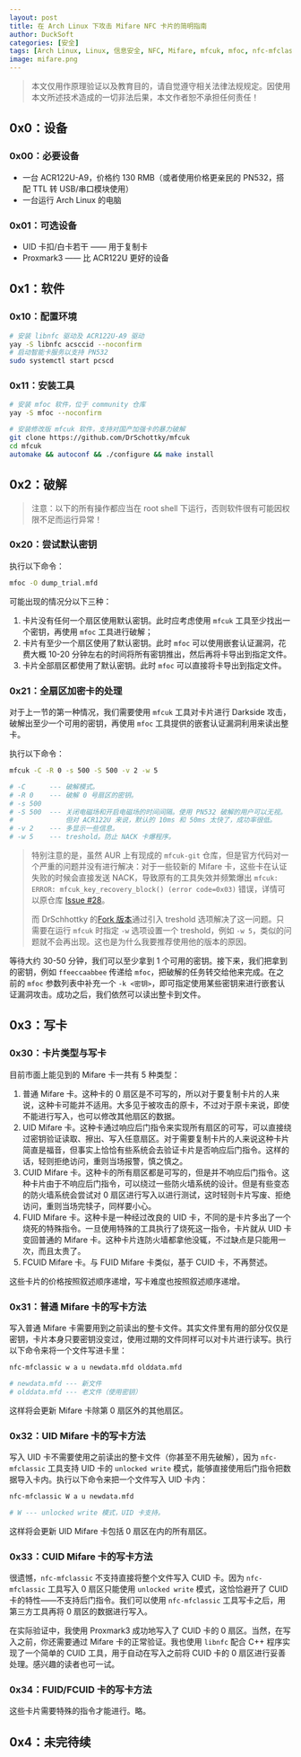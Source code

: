 ```yaml
---
layout: post
title: 在 Arch Linux 下攻击 Mifare NFC 卡片的简明指南
author: DuckSoft
categories: [安全]
tags: [Arch Linux, Linux, 信息安全, NFC, Mifare, mfcuk, mfoc, nfc-mfclassic, ACR122U, Proxmark3]
image: mifare.png
---
```

> 本文仅用作原理验证以及教育目的，请自觉遵守相关法律法规规定。因使用本文所述技术造成的一切非法后果，本文作者恕不承担任何责任！

## 0x0：设备
### 0x00：必要设备
* 一台 ACR122U-A9，价格约 130 RMB（或者使用价格更亲民的 PN532，搭配 TTL 转 USB/串口模块使用）
* 一台运行 Arch Linux 的电脑

### 0x01：可选设备
* UID 卡扣/白卡若干 —— 用于复制卡
* Proxmark3 —— 比 ACR122U 更好的设备


## 0x1：软件
### 0x10：配置环境
```bash
# 安装 libnfc 驱动及 ACR122U-A9 驱动
yay -S libnfc acsccid --noconfirm
# 启动智能卡服务以支持 PN532
sudo systemctl start pcscd
```

### 0x11：安装工具
```bash
# 安装 mfoc 软件，位于 community 仓库
yay -S mfoc --noconfirm

# 安装修改版 mfcuk 软件，支持对国产加强卡的暴力破解
git clone https://github.com/DrSchottky/mfcuk
cd mfcuk
automake && autoconf && ./configure && make install
```


## 0x2：破解
> 注意：以下的所有操作都应当在 root shell 下运行，否则软件很有可能因权限不足而运行异常！

### 0x20：尝试默认密钥
执行以下命令：

```bash
mfoc -O dump_trial.mfd
```

可能出现的情况分以下三种：
1. 卡片没有任何一个扇区使用默认密钥。此时应考虑使用 `mfcuk` 工具至少找出一个密钥，再使用 `mfoc` 工具进行破解；
2. 卡片有至少一个扇区使用了默认密钥。此时 `mfoc` 可以使用嵌套认证漏洞，花费大概 10-20 分钟左右的时间将所有密钥推出，然后再将卡导出到指定文件。
3. 卡片全部扇区都使用了默认密钥。此时 `mfoc` 可以直接将卡导出到指定文件。

### 0x21：全扇区加密卡的处理
对于上一节的第一种情况，我们需要使用 `mfcuk` 工具对卡片进行 Darkside 攻击，破解出至少一个可用的密钥，再使用 `mfoc` 工具提供的嵌套认证漏洞利用来读出整卡。

执行以下命令：
```bash
mfcuk -C -R 0 -s 500 -S 500 -v 2 -w 5

# -C      --- 破解模式。
# -R 0    --- 破解 0 号扇区的密钥。
# -s 500
# -S 500  --- 关闭电磁场和开启电磁场的时间间隔。使用 PN532 破解的用户可以无视。
#             但对 ACR122U 来说，默认的 10ms 和 50ms 太快了，成功率很低。
# -v 2    --- 多显示一些信息。
# -w 5    --- treshold。防止 NACK 卡爆程序。
```

> 特别注意的是，虽然 AUR 上有现成的 `mfcuk-git` 仓库，但是官方代码对一个严重的问题并没有进行解决：对于一些较新的 Mifare 卡，这些卡在认证失败的时候会直接发送 NACK，导致原有的工具失效并频繁爆出 `mfcuk: ERROR: mfcuk_key_recovery_block() (error code=0x03)` 错误，详情可以原仓库 [Issue #28](https://github.com/nfc-tools/mfcuk/issues/28#issuecomment-319766380)。
>
> 而 DrSchhottky 的[Fork 版本](https://github.com/DrSchottky/mfcuk)通过引入 treshold 选项解决了这一问题。只需要在运行 `mfcuk` 时指定 `-w` 选项设置一个 treshold，例如 `-w 5`，类似的问题就不会再出现。这也是为什么我要推荐使用他的版本的原因。

等待大约 30-50 分钟，我们可以至少拿到 1 个可用的密钥。接下来，我们把拿到的密钥，例如 `ffeeccaabbee` 传递给 `mfoc`，把破解的任务转交给他来完成。在之前的 `mfoc` 参数列表中补充一个 `-k <密钥>`，即可指定使用某些密钥来进行嵌套认证漏洞攻击。成功之后，我们依然可以读出整卡到文件。


## 0x3：写卡

### 0x30：卡片类型与写卡
目前市面上能见到的 Mifare 卡一共有 5 种类型：
1. 普通 Mifare 卡。这种卡的 0 扇区是不可写的，所以对于要复制卡片的人来说，这种卡可能并不适用。大多见于被攻击的原卡，不过对于原卡来说，即使不能进行写入，也可以修改其他扇区的数据。
2. UID Mifare 卡。这种卡通过响应后门指令来实现所有扇区的可写，可以直接绕过密钥验证读取、擦出、写入任意扇区。对于需要复制卡片的人来说这种卡片简直是福音，但事实上恰恰有些系统会去验证卡片是否响应后门指令。这样的话，轻则拒绝访问，重则当场报警，慎之慎之。
3. CUID Mifare 卡。这种卡的所有扇区都是可写的，但是并不响应后门指令。这种卡片由于不响应后门指令，可以绕过一些防火墙系统的设计。但是有些变态的防火墙系统会尝试对 0 扇区进行写入以进行测试，这时轻则卡片写废、拒绝访问，重则当场完犊子，同样要小心。
4. FUID Mifare 卡。这种卡是一种经过改良的 UID 卡，不同的是卡片多出了一个烧死的特殊指令。一旦使用特殊的工具执行了烧死这一指令，卡片就从 UID 卡变回普通的 Mifare 卡。这种卡片连防火墙都拿他没辄，不过缺点是只能用一次，而且太贵了。
5. FCUID Mifare 卡。与 FUID Mifare 卡类似，基于 CUID 卡，不再赘述。

这些卡片的价格按照叙述顺序递增，写卡难度也按照叙述顺序递增。

### 0x31：普通 Mifare 卡的写卡方法
写入普通 Mifare 卡需要用到之前读出的整卡文件。其实文件里有用的部分仅仅是密钥，卡片本身只要密钥没变过，使用过期的文件同样可以对卡片进行读写。执行以下命令来将一个文件写进卡里：

```bash
nfc-mfclassic w a u newdata.mfd olddata.mfd

# newdata.mfd --- 新文件
# olddata.mfd --- 老文件（使用密钥）
```

这样将会更新 Mifare 卡除第 0 扇区外的其他扇区。

### 0x32：UID Mifare 卡的写卡方法
写入 UID 卡不需要使用之前读出的整卡文件（你甚至不用先破解），因为 `nfc-mfclassic` 工具支持 UID 卡的 `unlocked write` 模式，能够直接使用后门指令把数据导入卡内。执行以下命令来把一个文件写入 UID 卡内：
```bash
nfc-mfclassic W a u newdata.mfd

# W --- unlocked write 模式，UID 卡支持。
```

这样将会更新 UID Mifare 卡包括 0 扇区在内的所有扇区。

### 0x33：CUID Mifare 卡的写卡方法
很遗憾，`nfc-mfclassic` 不支持直接将整个文件写入 CUID 卡。因为 `nfc-mfclassic` 工具写入 0 扇区只能使用 `unlocked write` 模式，这恰恰避开了 CUID 卡的特性——不支持后门指令。我们可以使用 `nfc-mfclassic` 工具写卡之后，用第三方工具再将 0 扇区的数据进行写入。

在实际验证中，我使用 Proxmark3 成功地写入了 CUID 卡的 0 扇区。当然，在写入之前，你还需要通过 Mifare 卡的正常验证。我也使用 `libnfc` 配合 C++ 程序实现了一个简单的 CUID 工具，用于自动在写入之前将 CUID 卡的 0 扇区进行妥善处理。感兴趣的读者也可一试。

### 0x34：FUID/FCUID 卡的写卡方法
这些卡片需要特殊的指令才能进行。略。

## 0x4：未完待续
